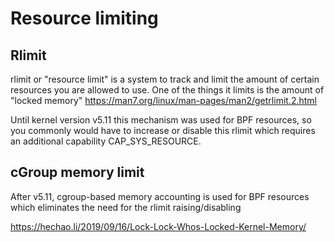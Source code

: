 # Resource limiting

## Rlimit

rlimit or "resource limit" is a system to track and limit the amount of certain resources you are allowed to use. One of the things it limits is the amount of "locked memory" https://man7.org/linux/man-pages/man2/getrlimit.2.html

Until kernel version v5.11 this mechanism was used for BPF resources, so you commonly would have to increase or disable this rlimit which requires an additional capability CAP_SYS_RESOURCE.

## cGroup memory limit

After v5.11, cgroup-based memory accounting is used for BPF resources which eliminates the need for the rlimit raising/disabling

https://hechao.li/2019/09/16/Lock-Lock-Whos-Locked-Kernel-Memory/
